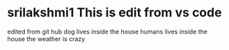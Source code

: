 # srilakshmi1 This is edit from vs code
edited from git hub
dog lives inside the house
humans lives inside  the house
the weather is crazy